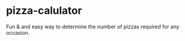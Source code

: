 # pizza-calulator
Fun &amp; and easy way to determine the number of pizzas required for any occasion.

